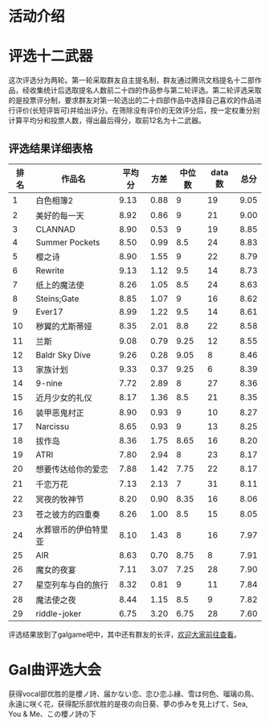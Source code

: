 # 活动介绍


# 评选十二武器

这次评选分为两轮。第一轮采取群友自主提名制，群友通过腾讯文档提名十二部作品，经收集统计后选取提名人数前二十四的作品参与第二轮评选。第二轮评选采取的是投票评分制，要求群友对第一轮选出的二十四部作品中选择自己喜欢的作品进行评价(长短评皆可)并给出评分。在筛除没有评价的无效评分后，按一定权重分别计算平均分和投票人数，得出最后得分，取前12名为十二武器。

## 评选结果详细表格

| 排名 | 作品名 | 平均分 | 方差 | 中位数 | data数 | 总分 |
|------|--------|--------|------|--------|--------|------|
| 1 | 白色相簿2 | 9.13 | 0.88 | 9 | 19 | 9.05 |
| 2 | 美好的每一天 | 8.92 | 0.86 | 9 | 21 | 9.00 |
| 3 | CLANNAD | 8.90 | 0.53 | 9 | 19 | 8.85 |
| 4 | Summer Pockets | 8.50 | 0.99 | 8.5 | 24 | 8.83 |
| 5 | 樱之诗 | 8.90 | 1.55 | 9 | 22 | 8.79 |
| 6 | Rewrite | 9.13 | 1.12 | 9.5 | 14 | 8.73 |
| 7 | 纸上的魔法使 | 8.26 | 1.05 | 8.5 | 24 | 8.63 |
| 8 | Steins;Gate | 8.85 | 1.07 | 9 | 16 | 8.62 |
| 9 | Ever17 | 8.99 | 1.22 | 9.5 | 14 | 8.61 |
| 10 | 秽翼的尤斯蒂娅 | 8.35 | 2.01 | 8.8 | 22 | 8.58 |
| 11 | 兰斯 | 9.08 | 0.79 | 9.25 | 12 | 8.55 |
| 12 | Baldr Sky Dive | 9.26 | 0.28 | 9.05 | 8 | 8.46 |
| 13 | 家族计划 | 9.33 | 0.37 | 9.25 | 6 | 8.39 |
| 14 | 9-nine | 7.72 | 2.89 | 8 | 27 | 8.36 |
| 15 | 近月少女的礼仪 | 8.17 | 1.36 | 8.5 | 21 | 8.35 |
| 16 | 装甲恶鬼村正 | 8.90 | 0.93 | 9 | 10 | 8.27 |
| 17 | Narcissu | 8.65 | 0.93 | 9 | 13 | 8.25 |
| 18 | 拔作岛 | 8.36 | 1.75 | 8.65 | 16 | 8.20 |
| 19 | ATRI | 7.80 | 2.94 | 8 | 23 | 8.17 |
| 20 | 想要传达给你的爱恋 | 7.88 | 1.42 | 7.75 | 22 | 8.17 |
| 21 | 千恋万花 | 7.13 | 2.13 | 7 | 31 | 8.11 |
| 22 | 冥夜的牧神节 | 8.20 | 0.90 | 8.35 | 16 | 8.06 |
| 23 | 苍之彼方的四重奏 | 8.26 | 1.00 | 8.5 | 15 | 8.05 |
| 24 | 水葬银币的伊伯特里亚 | 8.10 | 1.43 | 8 | 16 | 7.97 |
| 25 | AIR | 8.63 | 0.70 | 8.75 | 8 | 7.91 |
| 26 | 魔女的夜宴 | 7.11 | 3.07 | 7.25 | 28 | 7.90 |
| 27 | 星空列车与白的旅行 | 8.32 | 0.81 | 9 | 11 | 7.84 |
| 28 | 魔法使之夜 | 8.44 | 1.15 | 8.5 | 9 | 7.82 |
| 29 | riddle-joker | 6.75 | 3.20 | 6.75 | 28 | 7.60 |


评选结果放到了galgame吧中，其中还有群友的长评，[欢迎大家前往查看](https://tieba.baidu.com/p/8618004022)。

# Gal曲评选大会

获得vocal部优胜的是櫻ノ詩、届かない恋、恋ひ恋ふ縁、雪は何色、瑠璃の鳥、永遠に咲く花，获得配乐部优胜的是夜の向日葵、夢の歩みを見上げて、Sea, You & Me、この櫻ノ詩の下